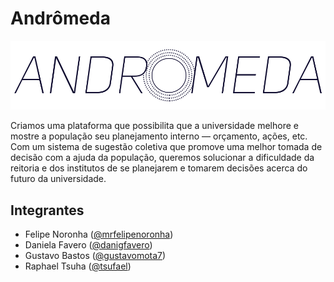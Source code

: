 # Andrômeda

[![](/img/logo-lg.png)](http://mrfelipenoronha.github.io/andromeda)

Criamos uma plataforma que possibilita que a universidade melhore e mostre a população seu planejamento interno — orçamento, ações, etc. Com um sistema de sugestão coletiva que promove uma melhor tomada de decisão com a ajuda da população, queremos solucionar a dificuldade da reitoria e dos institutos de se planejarem e tomarem decisões acerca do futuro da universidade.

## Integrantes

- Felipe Noronha ([@mrfelipenoronha](https://github.com/mrfelipenoronha))
- Daniela Favero ([@danigfavero](https://github.com/danigfavero))
- Gustavo Bastos ([@gustavomota7](https://github.com/gustavomota7))
- Raphael Tsuha ([@tsufael](https://github.com/tsufael))
